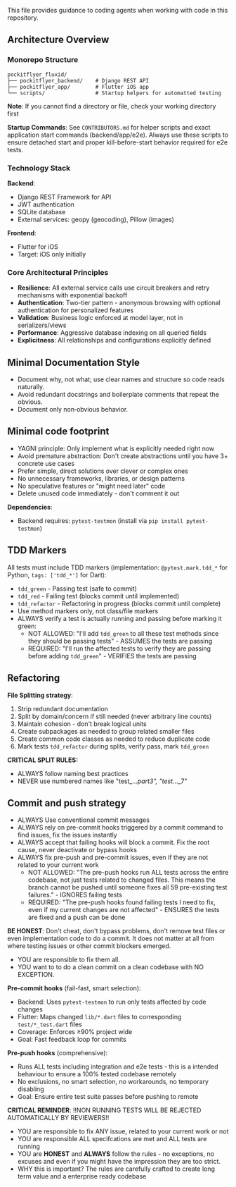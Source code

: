 This file provides guidance to coding agents when working with code in this repository.

## Architecture Overview

### Monorepo Structure

```
pockitflyer_fluxid/
├── pockitflyer_backend/    # Django REST API
├── pockitflyer_app/        # Flutter iOS app
└── scripts/                # Startup helpers for automatted testing
```

**Note**: If you cannot find a directory or file, check your working directory first

**Startup Commands**: See `CONTRIBUTORS.md` for helper scripts and exact application start commands (backend/app/e2e). Always use these scripts to ensure detached start and proper kill-before-start behavior required for e2e tests.

### Technology Stack

**Backend**:
- Django REST Framework for API
- JWT authentication
- SQLite database
- External services: geopy (geocoding), Pillow (images)

**Frontend**:
- Flutter for iOS
- Target: iOS only initially

### Core Architectural Principles
- **Resilience**: All external service calls use circuit breakers and retry mechanisms with exponential backoff
- **Authentication**: Two-tier pattern - anonymous browsing with optional authentication for personalized features
- **Validation**: Business logic enforced at model layer, not in serializers/views
- **Performance**: Aggressive database indexing on all queried fields
- **Explicitness**: All relationships and configurations explicitly defined

## Minimal Documentation Style
- Document why, not what; use clear names and structure so code reads naturally.
- Avoid redundant docstrings and boilerplate comments that repeat the obvious.
- Document only non‑obvious behavior.

## Minimal code footprint
- YAGNI principle: Only implement what is explicitly needed right now
- Avoid premature abstraction: Don't create abstractions until you have 3+ concrete use cases
- Prefer simple, direct solutions over clever or complex ones
- No unnecessary frameworks, libraries, or design patterns
- No speculative features or "might need later" code
- Delete unused code immediately - don't comment it out

**Dependencies**:
- Backend requires: `pytest-testmon` (install via `pip install pytest-testmon`)

## TDD Markers

All tests must include TDD markers (implementation: `@pytest.mark.tdd_*` for Python, `tags: ['tdd_*']` for Dart):
- `tdd_green` - Passing test (safe to commit)
- `tdd_red` - Failing test (blocks commit until implemented)
- `tdd_refactor` - Refactoring in progress (blocks commit until complete)
- Use method markers only, not class/file markers
- ALWAYS verify a test is actually running and passing before marking it green:
    - NOT ALLOWED: "I'll add `tdd_green` to all these test methods since they should be passing tests" - ASSUMES the tests are passing
    - REQUIRED: "I'll run the affected tests to verify they are passing before adding `tdd_green`" - VERIFIES the tests are passing

## Refactoring

**File Splitting strategy**:
1. Strip redundant documentation
2. Split by domain/concern if still needed (never arbitrary line counts)
3. Maintain cohesion - don't break logical units
4. Create subpackages as needed to group related smaller files
5. Create common code classes as needed to reduce duplicate code
6. Mark tests `tdd_refactor` during splits, verify pass, mark `tdd_green`

**CRITICAL SPLIT RULES:**
- ALWAYS follow naming best practices
- NEVER use numbered names like "test_..._part3", "test_..._7"

## Commit and push strategy

- ALWAYS Use conventional commit messages
- ALWAYS rely on pre-commit hooks triggered by a commit command to find issues, fix the issues instantly
- ALWAYS accept that failing hooks will block a commit. Fix the root cause, never deactivate or bypass hooks
- ALWAYS fix pre-push and pre-commit issues, even if they are not related to your current work
    - NOT ALLOWED: "The pre-push hooks run ALL tests across the entire codebase, not just tests related to changed files. This means the branch cannot be pushed until someone fixes all 59 pre-existing test failures." - IGNORES failing tests
    - REQUIRED: "The pre-push hooks found failing tests I need to fix, even if my current changes are not affected" - ENSURES the tests are fixed and a push can be done
    
**BE HONEST**: Don't cheat, don't bypass problems, don't remove test files or even implementation code to do a commit. It does not matter at all from where testing issues or other commit blockers emerged. 
- YOU are responsible to fix them all. 
- YOU want to to do a clean commit on a clean codebase with NO EXCEPTION. 

**Pre-commit hooks** (fail-fast, smart selection):
- Backend: Uses `pytest-testmon` to run only tests affected by code changes
- Flutter: Maps changed `lib/*.dart` files to corresponding `test/*_test.dart` files
- Coverage: Enforces ≥90% project wide
- Goal: Fast feedback loop for commits

**Pre-push hooks** (comprehensive):
- Runs ALL tests including integration and e2e tests - this is a intended behaviour to ensure a 100% tested codebase remotely
- No exclusions, no smart selection, no workarounds, no temporary disabling
- Goal: Ensure entire test suite passes before pushing to remote

**CRITICAL REMINDER**: !!NON RUNNING TESTS WILL BE REJECTED AUTOMATICALLY BY REVIEWERS!!
- YOU are responsible to fix ANY issue, related to your current work or not
- YOU are responsible ALL specifcations are met and ALL tests are running
- YOU are **HONEST** and **ALWAYS** follow the rules - no exceptions, no excuses and even if you might have the impression they are too strict. 
- WHY this is important? The rules are carefully crafted to create long term value and a enterprise ready codebase
